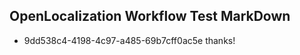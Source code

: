 ## OpenLocalization Workflow Test MarkDown
* 9dd538c4-4198-4c97-a485-69b7cff0ac5e thanks!

<!--HONumber=Sep16_HO1-->


